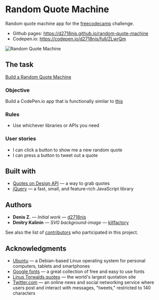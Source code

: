 Random Quote Machine
==========
Random quote machine app for the [freecodecamp](https://www.freecodecamp.com) challenge.
* Github pages: https://d2718nis.github.io/random-quote-machine
* Codepen.io: https://codepen.io/d2718nis/full/ZLwrQm

![Random Quote Machine](https://d2718nis.github.io/img/portfolio2.png "Random Quote Machine")


The task
----------
[Build a Random Quote Machine](https://www.freecodecamp.com/challenges/build-a-random-quote-machine)

### Objective
Build a CodePen.io app that is functionally similar to [this](https://codepen.io/FreeCodeCamp/full/ONjoLe)

### Rules
* Use whichever libraries or APIs you need

### User stories
* I can click a button to show me a new random quote
* I can press a button to tweet out a quote


Built with
----------
* [Quotes on Design API](https://quotesondesign.com/api-v4-0) &#8212; a way to grab quotes
* [jQuery](https://jquery.com) &#8212; a fast, small, and feature-rich JavaScript library


Authors
----------
* **Denis Z.** &#8212; *Initial work* &#8212; [d2718nis](https://github.com/d2718nis)
* **Dmitry Kalinin** &#8212; *SVG background-image* &#8212; [killfactory](https://github.com/killfactory)

See also the list of [contributors](https://github.com/d2718nis/random-quote-machine/contributors)
who participated in this project.


Acknowledgments
----------
* [Ubuntu](https://www.ubuntu.com) &#8212; a Debian-based Linux operating system for personal 
  computers, tablets and smartphones
* [Google fonts](https://fonts.google.com) &#8212; a great collection of free and easy to use fonts
* [Linus Torwalds quotes](https://www.brainyquote.com/quotes/authors/l/linus_torvalds.html) &#8212; 
  the world's largest quotation site
* [Twitter.com](https://twitter.com) &#8212; an online news and social networking service where 
  users post and interact with messages, "tweets," restricted to 140 characters
